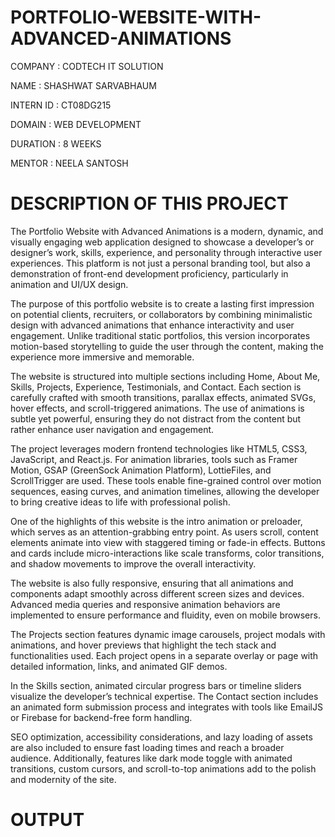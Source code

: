 # PORTFOLIO-WEBSITE-WITH-ADVANCED-ANIMATIONS

COMPANY : CODTECH IT SOLUTION

NAME : SHASHWAT SARVABHAUM

INTERN ID : CT08DG215

DOMAIN : WEB DEVELOPMENT

DURATION : 8 WEEKS

MENTOR : NEELA SANTOSH

# DESCRIPTION OF THIS PROJECT

The Portfolio Website with Advanced Animations is a modern, dynamic, and visually engaging web application designed to showcase a developer’s or designer’s work, skills, experience, and personality through interactive user experiences. This platform is not just a personal branding tool, but also a demonstration of front-end development proficiency, particularly in animation and UI/UX design.

The purpose of this portfolio website is to create a lasting first impression on potential clients, recruiters, or collaborators by combining minimalistic design with advanced animations that enhance interactivity and user engagement. Unlike traditional static portfolios, this version incorporates motion-based storytelling to guide the user through the content, making the experience more immersive and memorable.

The website is structured into multiple sections including Home, About Me, Skills, Projects, Experience, Testimonials, and Contact. Each section is carefully crafted with smooth transitions, parallax effects, animated SVGs, hover effects, and scroll-triggered animations. The use of animations is subtle yet powerful, ensuring they do not distract from the content but rather enhance user navigation and engagement.

The project leverages modern frontend technologies like HTML5, CSS3, JavaScript, and React.js. For animation libraries, tools such as Framer Motion, GSAP (GreenSock Animation Platform), LottieFiles, and ScrollTrigger are used. These tools enable fine-grained control over motion sequences, easing curves, and animation timelines, allowing the developer to bring creative ideas to life with professional polish.

One of the highlights of this website is the intro animation or preloader, which serves as an attention-grabbing entry point. As users scroll, content elements animate into view with staggered timing or fade-in effects. Buttons and cards include micro-interactions like scale transforms, color transitions, and shadow movements to improve the overall interactivity.

The website is also fully responsive, ensuring that all animations and components adapt smoothly across different screen sizes and devices. Advanced media queries and responsive animation behaviors are implemented to ensure performance and fluidity, even on mobile browsers.

The Projects section features dynamic image carousels, project modals with animations, and hover previews that highlight the tech stack and functionalities used. Each project opens in a separate overlay or page with detailed information, links, and animated GIF demos.

In the Skills section, animated circular progress bars or timeline sliders visualize the developer’s technical expertise. The Contact section includes an animated form submission process and integrates with tools like EmailJS or Firebase for backend-free form handling.

SEO optimization, accessibility considerations, and lazy loading of assets are also included to ensure fast loading times and reach a broader audience. Additionally, features like dark mode toggle with animated transitions, custom cursors, and scroll-to-top animations add to the polish and modernity of the site.

# OUTPUT





